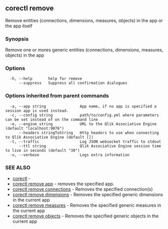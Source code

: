 ## corectl remove

Remove entities (connections, dimensions, measures, objects) in the app or the app itself

### Synopsis

Remove one or mores generic entities (connections, dimensions, measures, objects) in the app

### Options

```
  -h, --help       help for remove
      --suppress   Suppress all confirmation dialogues
```

### Options inherited from parent commands

```
  -a, --app string               App name, if no app is specified a session app is used instead.
  -c, --config string            path/to/config.yml where parameters can be set instead of on the command line
  -e, --engine string            URL to the Qlik Associative Engine (default "localhost:9076")
      --headers stringToString   Http headers to use when connecting to Qlik Associative Engine (default [])
  -t, --traffic                  Log JSON websocket traffic to stdout
      --ttl string               Qlik Associative Engine session time to live in seconds (default "30")
  -v, --verbose                  Logs extra information
```

### SEE ALSO

* [corectl](corectl.md)	 - 
* [corectl remove app](corectl_remove_app.md)	 - removes the specified app.
* [corectl remove connections](corectl_remove_connections.md)	 - Removes the specified connection(s)
* [corectl remove dimensions](corectl_remove_dimensions.md)	 - Removes the specified generic dimensions in the current app
* [corectl remove measures](corectl_remove_measures.md)	 - Removes the specified generic measures in the current app
* [corectl remove objects](corectl_remove_objects.md)	 - Removes the specified generic objects in the current app

